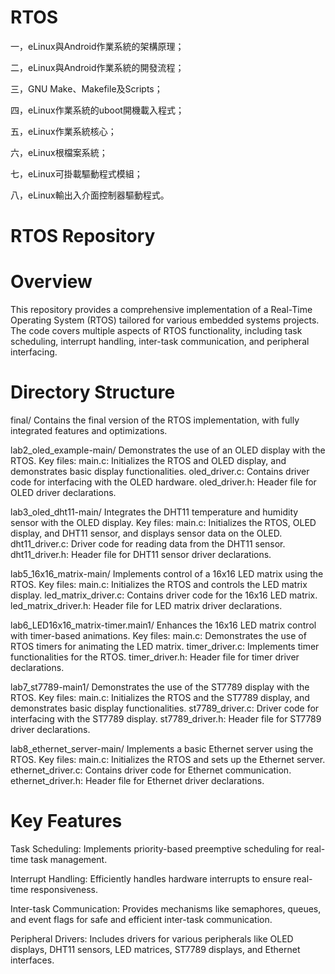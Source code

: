 # RTOS
一，eLinux與Android作業系統的架構原理； 

二，eLinux與Android作業系統的開發流程； 

三，GNU Make、Makefile及Scripts； 

四，eLinux作業系統的uboot開機載入程式； 

五，eLinux作業系統核心； 

六，eLinux根檔案系統； 

七，eLinux可掛載驅動程式模組； 

八，eLinux輸出入介面控制器驅動程式。

# RTOS Repository
# Overview
This repository provides a comprehensive implementation of a Real-Time Operating System (RTOS) tailored for various embedded systems projects. The code covers multiple aspects of RTOS functionality, including task scheduling, interrupt handling, inter-task communication, and peripheral interfacing.

# Directory Structure
final/
  Contains the final version of the RTOS implementation, with fully integrated features and optimizations.

lab2_oled_example-main/
  Demonstrates the use of an OLED display with the RTOS.
Key files:
  main.c: Initializes the RTOS and OLED display, and demonstrates basic display functionalities.
  oled_driver.c: Contains driver code for interfacing with the OLED hardware.
  oled_driver.h: Header file for OLED driver declarations.
  
lab3_oled_dht11-main/
  Integrates the DHT11 temperature and humidity sensor with the OLED display.
Key files:
  main.c: Initializes the RTOS, OLED display, and DHT11 sensor, and displays sensor data on the OLED.
  dht11_driver.c: Driver code for reading data from the DHT11 sensor.
  dht11_driver.h: Header file for DHT11 sensor driver declarations.
  
lab5_16x16_matrix-main/
  Implements control of a 16x16 LED matrix using the RTOS.
Key files:
  main.c: Initializes the RTOS and controls the LED matrix display.
  led_matrix_driver.c: Contains driver code for the 16x16 LED matrix.
  led_matrix_driver.h: Header file for LED matrix driver declarations.

lab6_LED16x16_matrix-timer.main1/
  Enhances the 16x16 LED matrix control with timer-based animations.
Key files:
  main.c: Demonstrates the use of RTOS timers for animating the LED matrix.
  timer_driver.c: Implements timer functionalities for the RTOS.
  timer_driver.h: Header file for timer driver declarations.
  
lab7_st7789-main1/
  Demonstrates the use of the ST7789 display with the RTOS.
Key files:
  main.c: Initializes the RTOS and the ST7789 display, and demonstrates basic display functionalities.
  st7789_driver.c: Driver code for interfacing with the ST7789 display.
  st7789_driver.h: Header file for ST7789 driver declarations.
  
lab8_ethernet_server-main/
  Implements a basic Ethernet server using the RTOS.
Key files:
  main.c: Initializes the RTOS and sets up the Ethernet server.
  ethernet_driver.c: Contains driver code for Ethernet communication.
  ethernet_driver.h: Header file for Ethernet driver declarations.
  
# Key Features
Task Scheduling: Implements priority-based preemptive scheduling for real-time task management.

Interrupt Handling: Efficiently handles hardware interrupts to ensure real-time responsiveness.

Inter-task Communication: Provides mechanisms like semaphores, queues, and event flags for safe and efficient inter-task communication.

Peripheral Drivers: Includes drivers for various peripherals like OLED displays, DHT11 sensors, LED matrices, ST7789 displays, and Ethernet interfaces.
